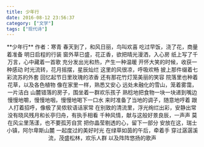 ```yaml
---
title: 少年行
date: 2016-08-12 23:56:37
category: ["文学"]
tags: ["现代诗"]
---
```


<center>
**少年行**
作者：寒青
<!--more-->
春天到了，和风日丽，鸟叫欢喜
吃过早饭，浇了花，商量着准备
明日启程的行装
窗外草已盛，花正香，欲把晴光漫洒，入心房
纸上写了千万言，心中藏着一首歌
充分发出光和热，产生一种温暖
开怀大笑的时候，收获一种感动
时光流转，花月摇摆，星辰灿烂
这里的风很凉，呼吸欢畅
披上那件缀着七彩流苏的外套
回忆起节日里玫瑰的浓香
还有那花竹灯笼美丽的笑容
院落里也种着花草，以及各色植物
像在家里一样，熟悉又安心
远处未融化的雪山，笼着雾霭，一片洁白
山麓错落的房子，围坐着一群欢乐孩子
熟稔地把食物一块一块递到嘴边
慢慢地嚼，慢慢地咽，慢慢地喝下一口水
来时准备了当地的调子，随意地哼着
跟人打着招呼，像极了吴侬软语话家常
在别致的清流里，浮光绚烂出彩，安静出常
没有晓风残月和长亭归舟，有执手相看
千种风情，献与这般好景良辰，一声声
莫在风尘里荡漾，也不要孤芳自赏
把你晶莹剔透的心，留下一部分
安放在这，瑞士小镇，阿尔卑斯山麓
一起度过的美好时光
在绿草如茵的午后，牵着手
穿过潺潺溪流，茂盛松林，欢乐人群
以及阵阵悠扬的歌声
</center>
